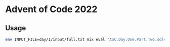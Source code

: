 # Advent of Code 2022

## Usage

```sh
env INPUT_FILE=day/1/input/full.txt mix eval "AoC.Day.One.Part.Two.solve()"
```
